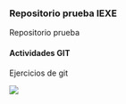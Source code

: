  ### Repositorio prueba IEXE 

Repositorio prueba 

#### Actividades GIT 

Ejercicios de git 

![](/home/nayeli/Imágenes/exgit.png)
